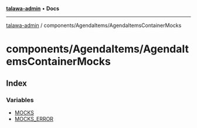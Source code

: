 [**talawa-admin**](../../../README.md) • **Docs**

***

[talawa-admin](../../../modules.md) / components/AgendaItems/AgendaItemsContainerMocks

# components/AgendaItems/AgendaItemsContainerMocks

## Index

### Variables

- [MOCKS](variables/MOCKS.md)
- [MOCKS\_ERROR](variables/MOCKS_ERROR.md)
